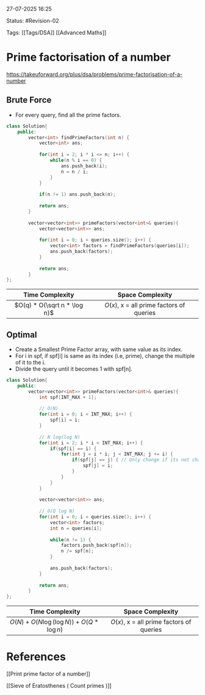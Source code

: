 27-07-2025  16:25

Status: #Revision-02  

Tags: [[Tags/DSA]] [[Advanced Maths]]

# Prime factorisation of a number


https://takeuforward.org/plus/dsa/problems/prime-factorisation-of-a-number


## Brute Force

- For every query, find all the prime factors.

```cpp
class Solution{
    public:
        vector<int> findPrimeFactors(int n) {
            vector<int> ans;
			
            for(int i = 2; i * i <= n; i++) {            
                while(n % i == 0) {
                    ans.push_back(i);
                    n = n / i;
                }
            }
			
            if(n != 1) ans.push_back(n);
			
            return ans;
        }
		
        vector<vector<int>> primeFactors(vector<int>& queries){
            vector<vector<int>> ans;
			
            for(int i = 0; i < queries.size(); i++) {
                vector<int> factors = findPrimeFactors(queries[i]);
                ans.push_back(factors);
            }
			
            return ans;
        }
};
```


|     **Time Complexity**      |           **Space Complexity**           |
| :--------------------------: | :--------------------------------------: |
| $O(q) * O(\sqrt n * \log n)$ | $O(x)$, x = all prime factors of queries |



## Optimal

- Create a Smallest Prime Factor array, with same value as its index.
- For i in spf, if spf[i] is same as its index (i.e, prime), change the multiple of it to the i.
- Divide the query until it becomes 1 with spf[n].


```cpp
class Solution{
    public:
        vector<vector<int>> primeFactors(vector<int>& queries){
            int spf[INT_MAX + 1];
			
			// O(N)
            for(int i = 0; i < INT_MAX; i++) {
                spf[i] = i;
            }
			
			// N log(log N)
            for(int i = 2; i * i < INT_MAX; i++) {
                if(spf[i] == i) {
                    for(int j = i * i; j < INT_MAX; j += i) {
                        if(spf[j] == j) { // Only change if its not changed
                            spf[j] = i;
                        }
                    }
                }
            }
			
            vector<vector<int>> ans;
			
			// O(Q log N)
            for(int i = 0; i < queries.size(); i++) {
                vector<int> factors;
                int n = queries[i];
                
                while(n != 1) {
                    factors.push_back(spf[n]);
                    n /= spf[n];
                }
				
                ans.push_back(factors);
            }
			
            return ans;
        }
};
```


|            **Time Complexity**             |           **Space Complexity**           |
| :----------------------------------------: | :--------------------------------------: |
| $O(N) + O(N \log(\log N)) + O(Q * \log n)$ | $O(x)$, x = all prime factors of queries |





# References

[[Print prime factor of a number]]

[[Sieve of Eratosthenes ( Count primes )]]